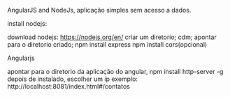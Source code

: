 ﻿AngularJS and NodeJs, aplicação simples sem acesso a dados.

install nodejs:

download nodejs: https://nodejs.org/en/
criar um diretorio;
cdm;
apontar para o diretorio criado;
npm install express
npm install cors(opcional)


Angularjs

apontar para o diretorio da aplicação do angular,
npm install http-server -g
depois de instalado, escolher um ip
exemplo:
http://localhost:8081/index.html#/contatos
